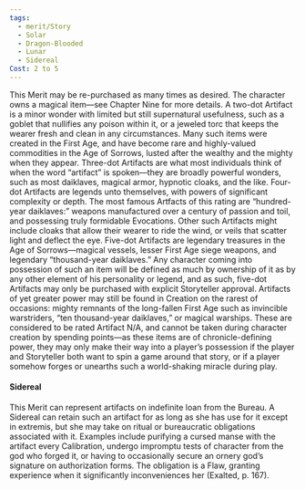 ```yaml
---
tags:
  - merit/Story
  - Solar
  - Dragon-Blooded
  - Lunar
  - Sidereal
Cost: 2 to 5
---
```

This Merit may be re-purchased as many times as desired.
The character owns a magical item—see Chapter Nine for more details.
A two-dot Artifact is a minor wonder with limited but still supernatural usefulness, such as a goblet that nullifies any poison within it, or a jeweled torc that keeps the wearer fresh and clean in any circumstances. Many such items were created in the First Age, and have become rare and highly-valued commodities in the Age of Sorrows, lusted after the wealthy and the mighty when they appear.
Three-dot Artifacts are what most individuals think of when the word “artifact” is spoken—they are broadly powerful wonders, such as most daiklaves, magical armor, hypnotic cloaks, and the like.
Four-dot Artifacts are legends unto themselves, with powers of significant complexity or depth. The most famous Artfacts of this rating are “hundred-year daiklaves:” weapons manufactured over a century of passion and toil, and possessing truly formidable Evocations. Other such Artifacts might include cloaks that allow their wearer to ride the wind, or veils that scatter light and deflect the eye.
Five-dot Artifacts are legendary treasures in the Age of Sorrows—magical vessels, lesser First Age siege weapons, and legendary “thousand-year daiklaves.” Any character coming into possession of such an item will be defined as much by ownership of it as by any other element of his personality or legend, and as such, five-dot Artifacts may only be purchased with explicit Storyteller approval.
Artifacts of yet greater power may still be found in Creation on the rarest of occasions: mighty remnants of the long-fallen First Age such as invincible warstriders, “ten thousand-year daiklaves,” or magical warships. These are considered to be rated Artifact N/A, and cannot be taken during character creation by spending points—as these items are of chronicle-defining power, they may only make their way into a player’s possession if the player and Storyteller both want to spin a game around that story, or if a player somehow forges or unearths such a world-shaking miracle during play.

#### Sidereal
This Merit can represent artifacts on indefinite loan from the Bureau. A Sidereal can retain such an artifact for as long as she has use for it except in extremis, but she may take on ritual or bureaucratic obligations associated with it. Examples include purifying a cursed manse with the artifact every Calibration, undergo impromptu tests of character from the god who forged it, or having to occasionally secure an ornery god’s signature on authorization forms. The obligation is a Flaw, granting experience when it significantly inconveniences her (Exalted, p. 167).